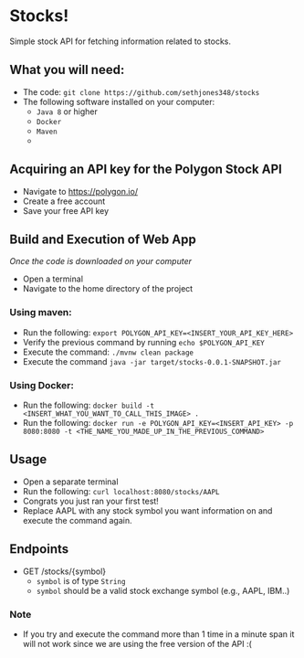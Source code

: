 # Stocks!
Simple stock API for fetching information related to stocks.

## What you will need:
- The code: `git clone https://github.com/sethjones348/stocks`
- The following software installed on your computer:
  - `Java 8` or higher
  - `Docker`
  - `Maven`
  - 
## Acquiring an API key for the Polygon Stock API
- Navigate to https://polygon.io/
- Create a free account
- Save your free API key 

## Build and Execution of Web App
*Once the code is downloaded on your computer*
- Open a terminal
- Navigate to the home directory of the project
### Using maven:
- Run the following: `export POLYGON_API_KEY=<INSERT_YOUR_API_KEY_HERE>`
- Verify the previous command by running `echo $POLYGON_API_KEY`
- Execute the command: `./mvnw clean package`
- Execute the command `java -jar target/stocks-0.0.1-SNAPSHOT.jar`
### Using Docker:
- Run the following: `docker build -t <INSERT_WHAT_YOU_WANT_TO_CALL_THIS_IMAGE> .`
- Run the following: `docker run -e POLYGON_API_KEY=<INSERT_API_KEY> -p 8080:8080 -t <THE_NAME_YOU_MADE_UP_IN_THE_PREVIOUS_COMMAND>`

## Usage
- Open a separate terminal
- Run the following: `curl localhost:8080/stocks/AAPL`
- Congrats you just ran your first test!
- Replace AAPL with any stock symbol you want information on and execute the command again.

## Endpoints
- GET /stocks/{symbol}
  - `symbol` is of type `String`
  - `symbol` should be a valid stock exchange symbol (e.g., AAPL, IBM..)

### Note
- If you try and execute the command more than 1 time in a minute span it will not work since we are using the free version of the API :(
